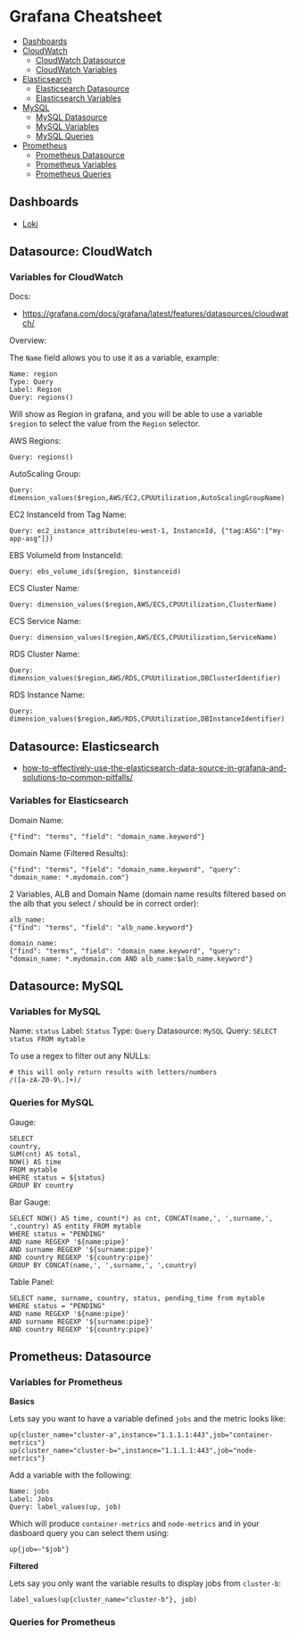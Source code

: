 # Grafana Cheatsheet

- [Dashboards](#dashboards)
- [CloudWatch](#datasource-cloudwatch)
  - [CloudWatch Datasource](#datasource-cloudwatch)
  - [CloudWatch Variables](#variables-for-cloudWatch)
- [Elasticsearch]()
  - [Elasticsearch Datasource](#datasource-elasticsearch)
  - [Elasticsearch Variables](#variables-for-elasticsearch)
- [MySQL]()
  - [MySQL Datasource](#datasource-mysql)
  - [MySQL Variables](#variables-for-mysql)
  - [MySQL Queries](#mysql-queries)
- [Prometheus](#prometheus-datasource)
  - [Prometheus Datasource](#prometheus-datasource)
  - [Prometheus Variables](#prometheus-variables)
  - [Prometheus Queries](#prometheus-queries)


## Dashboards

- [Loki](https://grafana.com/grafana/dashboards/12019)

## Datasource: CloudWatch

### Variables for CloudWatch

Docs: 

- https://grafana.com/docs/grafana/latest/features/datasources/cloudwatch/

Overview:

The `Name` field allows you to use it as a variable, example:

```
Name: region
Type: Query
Label: Region
Query: regions()
```

Will show as Region in grafana, and you will be able to use a variable `$region` to select the value from the `Region` selector.

AWS Regions:

```
Query: regions()
```

AutoScaling Group:

```
Query: dimension_values($region,AWS/EC2,CPUUtilization,AutoScalingGroupName)
```

EC2 InstanceId from Tag Name:

```
Query: ec2_instance_attribute(eu-west-1, InstanceId, {"tag:ASG":["my-app-asg"]}) 
```

EBS VolumeId from InstanceId:

```
Query: ebs_volume_ids($region, $instanceid)
```

ECS Cluster Name:

```
Query: dimension_values($region,AWS/ECS,CPUUtilization,ClusterName)
```

ECS Service Name:

```
Query: dimension_values($region,AWS/ECS,CPUUtilization,ServiceName)
```

RDS Cluster Name:

```
Query: dimension_values($region,AWS/RDS,CPUUtilization,DBClusterIdentifier)
```

RDS Instance Name:

```
Query: dimension_values($region,AWS/RDS,CPUUtilization,DBInstanceIdentifier)
```

## Datasource: Elasticsearch

- [how-to-effectively-use-the-elasticsearch-data-source-in-grafana-and-solutions-to-common-pitfalls/](https://grafana.com/blog/2016/03/09/how-to-effectively-use-the-elasticsearch-data-source-in-grafana-and-solutions-to-common-pitfalls/)

### Variables for Elasticsearch

Domain Name:

```
{"find": "terms", "field": "domain_name.keyword"}
```

Domain Name (Filtered Results):

```
{"find": "terms", "field": "domain_name.keyword", "query": "domain_name: *.mydomain.com"}
```

2 Variables, ALB and Domain Name (domain name results filtered based on the alb that you select / should be in correct order):

```
alb_name:
{"find": "terms", "field": "alb_name.keyword"}

domain_name:
{"find": "terms", "field": "domain_name.keyword", "query": "domain_name: *.mydomain.com AND alb_name:$alb_name.keyword"}
```

## Datasource: MySQL

### Variables for MySQL 

Name: `status`
Label: `Status`
Type: `Query`
Datasource: `MySQL`
Query: `SELECT status FROM mytable`

To use a regex to filter out any NULLs:

```
# this will only return results with letters/numbers
/([a-zA-Z0-9\.]+)/  
```

### Queries for MySQL

Gauge:

```
SELECT 
country,
SUM(cnt) AS total,
NOW() AS time
FROM mytable
WHERE status = ${status}
GROUP BY country
```

Bar Gauge:

```
SELECT NOW() AS time, count(*) as cnt, CONCAT(name,', ',surname,', ',country) AS entity FROM mytable 
WHERE status = "PENDING"
AND name REGEXP '${name:pipe}' 
AND surname REGEXP '${surname:pipe}'
AND country REGEXP '${country:pipe}'
GROUP BY CONCAT(name,', ',surname,', ',country)
```

Table Panel:

```
SELECT name, surname, country, status, pending_time from mytable
WHERE status = "PENDING"
AND name REGEXP '${name:pipe}' 
AND surname REGEXP '${surname:pipe}'
AND country REGEXP '${country:pipe}'
```

## Prometheus: Datasource

### Variables for Prometheus

**Basics**

Lets say you want to have a variable defined `jobs` and the metric looks like:

```
up{cluster_name="cluster-a",instance="1.1.1.1:443",job="container-metrics"}
up{cluster_name="cluster-b=",instance="1.1.1.1:443",job="node-metrics"}
```

Add a variable with the following:

```
Name: jobs
Label: Jobs
Query: label_values(up, job)
```

Which will produce `container-metrics` and `node-metrics` and in your dasboard query you can select them using:

```
up{job=~"$job"}
```

**Filtered**

Lets say you only want the variable results to display jobs from `cluster-b`:

```
label_values(up{cluster_name="cluster-b"}, job)
```

### Queries for Prometheus
